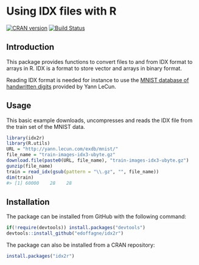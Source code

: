 <!-- README.md is generated from README.Rmd. Please edit that file -->
Using IDX files with R
======================

[![CRAN version](http://www.r-pkg.org/badges/version/idx2r)](https://cran.r-project.org/package=idx2r/) [![Build Status](https://travis-ci.org/edoffagne/idx2r.svg?branch=master)](https://travis-ci.org/edoffagne/idx2r)

Introduction
------------

This package provides functions to convert files to and from IDX format to arrays in R. IDX is a format to store vector and arrays in binary format.

Reading IDX format is needed for instance to use the [MNIST database of handwritten digits](http://yann.lecun.com/exdb/mnist/) provided by Yann LeCun.

Usage
-----

This basic example downloads, uncompresses and reads the IDX file from the train set of the MNIST data.

``` r
library(idx2r)
library(R.utils)
URL = "http://yann.lecun.com/exdb/mnist/"
file_name = "train-images-idx3-ubyte.gz"
download.file(paste0(URL, file_name), "train-images-idx3-ubyte.gz")
gunzip(file_name)
train = read_idx(gsub(pattern = "\\.gz", "", file_name))
dim(train)
#> [1] 60000    28    28
```

Installation
------------

The package can be installed from GitHub with the following command:

``` r
if(!require(devtools)) install.packages("devtools")
devtools::install_github("edoffagne/idx2r")
```

The package can also be installed from a CRAN repository:

``` r
install.packages("idx2r")
```
